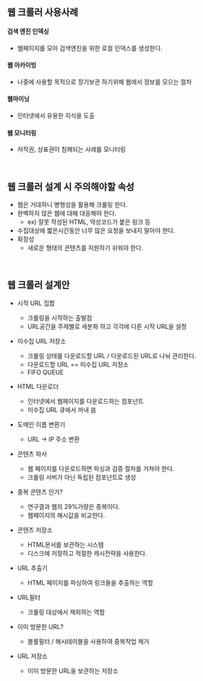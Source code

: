 ## 웹 크롤러 사용사례

#### 검색 엔진 인덱싱
* 웹페이지를 모아 검색엔진을 위한 로컬 인덱스를 생성한다.

#### 웹 아카이빙
* 나중에 사용할 목적으로 장기보관 하기위해 웹에서 정보를 모으는 절차

#### 웹마이닝
* 인터넷에서 유용한 지식을 도출

#### 웹 모니터링
* 저작권, 상표권이 침해되는 사례를 모니터링

<br>

## 웹 크롤러 설계 시 주의해야할 속성
* 웹은 거대하니 병행성을 활용해 크롤링 한다.
* 완벽하지 않은 웹에 대해 대응해야 한다.
  * ex) 잘못 작성된 HTML, 악성코드가 붙은 링크 등
* 수집대상에 짧은시간동안 너무 많은 요청을 보내지 말아야 한다.
* 확장성
  * 새로운 형태의 콘텐츠를 지원하기 쉬워야 한다.

<br>
 
## 웹 크롤러 설계안

* 시작 URL 집합
  * 크롤링을 시작하는 출발점
  * URL공간을 주제별로 세분화 하고 각각에 다른 시작 URL을 설정

* 미수집 URL 저장소
  * 크롤링 상태를 다운로드할 URL / 다운로드된 URL로 나눠 관리한다.
  * 다운로드할 URL == 미수집 URL 저장소
  * FIFO QUEUE
 
* HTML 다운로더
  * 인터넷에서 웹페이지를 다운로드하는 컴포넌트
  * 미수집 URL 큐에서 꺼내 씀

* 도메인 이름 변환기
  * URL -> IP 주소 변환

* 콘텐츠 파서
  * 웹 페이지를 다운로드하면 파싱과 검증 절차를 거쳐야 한다.
  * 크롤링 서버가 아닌 독립된 컴포넌트로 생성

* 중복 콘텐츠 인가?
  * 연구결과 웹의 29%가량은 중복이다.
  * 웹페이지의 해시값을 비교한다.

* 콘텐츠 저장소
  * HTML문서를 보관하는 시스템
  * 디스크에 저장하고 적절한 캐시전략을 사용한다.

* URL 추출기
  * HTML 페이지를 파싱하여 링크들을 추출하는 역할

* URL필터
  * 크롤링 대상에서 제외하는 역할

* 이미 방문한 URL?
  * 블룸필터 / 해시테이블을 사용하여 중복작업 제거

* URL 저장소
  * 이미 방문한 URL을 보관하는 저장소








